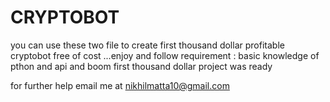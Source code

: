 # CRYPTOBOT
you can use these two file to create first thousand  dollar profitable cryptobot free of cost ...enjoy and follow
requirement :
basic knowledge of pthon and api 
and boom first thousand dollar project was ready 

for further help email me at nikhilmatta10@gmail.com
